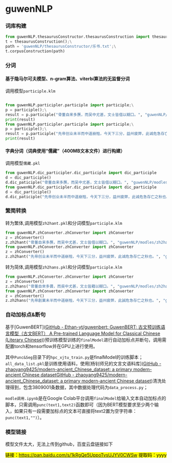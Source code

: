 # guwenNLP

### 词库构建

```Python
from guwenNLP.thesaurusConstructor.thesaurusConstruction import thesaurusConstruction;\
t = thesaurusConstruction();\
path = 'guwenNLP/thesaurusConstructor/乐书.txt';\
t.corpusConstruction(path)
```

### 分词

#### 基于隐马尔可夫模型、n-gram算法、viterbi算法的无监督分词

调用模型`participle.klm`

```

```

```Python
from guwenNLP.participler.participle import participle;\
p = participle();\
result = p.participle("骨董自来多赝，而吴中尤甚，文士皆借以糊口。", "guwenNLP/modles/participle.klm");\
print(result)
from guwenNLP.participler.participle import participle;\
p = participle();\
result = p.participle("先帝创业未半而中道崩殂，今天下三分，益州疲弊，此诚危急存亡之秋也。", "guwenNLP/modles/participle.klm");\
print(result)
```

#### 字典分词（词典使用“儒藏”（400MB文本文件）进行构建）

调用模型`儒藏.pkl`

```Python
from guwenNLP.dic_participler.dic_participle import dic_participle 
d = dic_participle()
d.dic_paticiple("骨董自来多赝，而吴中尤甚，文士皆借以糊口。", "guwenNLP/modles/儒藏.pkl")
from guwenNLP.dic_participler.dic_participle import dic_participle 
d = dic_participle()
d.dic_paticiple("先帝创业未半而中道崩殂，今天下三分，益州疲弊，此诚危急存亡之秋也。", "guwenNLP/modles/儒藏.pkl")
```

### 繁简转换

转为繁体,调用模型`zh2hant.pkl`和分词模型`participle.klm`

```Python
from guwenNLP.zhConverter.zhConverter import zhConverter
z = zhConverter()
z.zh2hant("骨董自来多赝，而吴中尤甚，文士皆借以糊口。", "guwenNLP/modles/zh2hant.pkl", "guwenNLP/modles/participle.klm")
from guwenNLP.zhConverter.zhConverter import zhConverter
z = zhConverter()
z.zh2hant("先帝创业未半而中道崩殂，今天下三分，益州疲弊，此诚危急存亡之秋也。", "guwenNLP/modles/zh2hant.pkl", "guwenNLP/modles/participle.klm")
```

转为简体,调用模型`zh2hans.pkl`和分词模型`participle.klm`

```Python
from guwenNLP.zhConverter.zhConverter import zhConverter
z = zhConverter()
z.zh2hans("骨董自來多贗，而吳中尤甚，文士皆藉以糊口。", "guwenNLP/modles/zh2hans.pkl", "guwenNLP/modles/participle.klm")
from guwenNLP.zhConverter.zhConverter import zhConverter
z = zhConverter()
z.zh2hans("先帝創業未半而中道崩殂，今天下三分，益州疲弊，此誠危急存亡之秋也。", "guwenNLP/modles/zh2hans.pkl", "guwenNLP/modles/participle.klm")
```

### 自动加标点&断句

基于[GuwenBERT]([GitHub - Ethan-yt/guwenbert: GuwenBERT: 古文预训练语言模型（古文BERT） A Pre-trained Language Model for Classical Chinese (Literary Chinese)](https://github.com/Ethan-yt/guwenbert))预训练模型训练的`finalModel`进行自动加标点并断句，调用需配置torch和tensorflow并在GPU上进行使用。

其中`Punc&Seg`目录下的`hpc_xjtu_train.py`是finalModel的训练脚本；`all_data_list.pkl`是训练使用语料，使用[杨钊师兄的文言文语料库]([GitHub - zhaoyang9425/modern-ancient_Chinese_dataset: a primary modern-ancient Chinese dataset](https://github.com/zhaoyang9425/modern-ancient_Chinese_dataset)[GitHub - zhaoyang9425/modern-ancient_Chinese_dataset: a primary modern-ancient Chinese dataset](https://github.com/zhaoyang9425/modern-ancient_Chinese_dataset))清洗处理得到，包含3809001条数据，其中数据处理代码为`data_process.py`；

`modle调用.ipynb`是在Google Colab平台调用`finalModel`给输入文本自动加标点的脚本，只需调用`punc(text1,text2)`函数即可（因为BERT模型要求至少两个输入，如果只有一段需要加标点的文本可直接将text2置为空字符串：`punc(text1,"")`）。

### 模型链接

模型文件太大，无法上传到github，百度云盘链接如下

<mark>链接：https://pan.baidu.com/s/1kRgQe5UppoTvsUJYV0CWSw 
提取码：yyyy </mark>